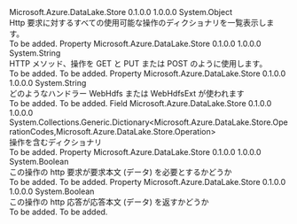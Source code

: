 <Type Name="Operation" FullName="Microsoft.Azure.DataLake.Store.Operation">
  <TypeSignature Language="C#" Value="public sealed class Operation" />
  <TypeSignature Language="ILAsm" Value=".class public auto ansi sealed beforefieldinit Operation extends System.Object" />
  <TypeSignature Language="DocId" Value="T:Microsoft.Azure.DataLake.Store.Operation" />
  <TypeSignature Language="VB.NET" Value="Public NotInheritable Class Operation" />
  <TypeSignature Language="F#" Value="type Operation = class" />
  <AssemblyInfo>
    <AssemblyName>Microsoft.Azure.DataLake.Store</AssemblyName>
    <AssemblyVersion>0.1.0.0</AssemblyVersion>
    <AssemblyVersion>1.0.0.0</AssemblyVersion>
  </AssemblyInfo>
  <Base>
    <BaseTypeName>System.Object</BaseTypeName>
  </Base>
  <Interfaces />
  <Docs>
    <summary>
            Http 要求に対するすべての使用可能な操作のディクショナリを一覧表示します。
            </summary>
    <remarks>To be added.</remarks>
  </Docs>
  <Members>
    <Member MemberName="Method">
      <MemberSignature Language="C#" Value="public string Method { get; }" />
      <MemberSignature Language="ILAsm" Value=".property instance string Method" />
      <MemberSignature Language="DocId" Value="P:Microsoft.Azure.DataLake.Store.Operation.Method" />
      <MemberSignature Language="VB.NET" Value="Public ReadOnly Property Method As String" />
      <MemberSignature Language="F#" Value="member this.Method : string" Usage="Microsoft.Azure.DataLake.Store.Operation.Method" />
      <MemberType>Property</MemberType>
      <AssemblyInfo>
        <AssemblyName>Microsoft.Azure.DataLake.Store</AssemblyName>
        <AssemblyVersion>0.1.0.0</AssemblyVersion>
        <AssemblyVersion>1.0.0.0</AssemblyVersion>
      </AssemblyInfo>
      <ReturnValue>
        <ReturnType>System.String</ReturnType>
      </ReturnValue>
      <Docs>
        <summary>
            HTTP メソッド、操作を GET と PUT または POST のように使用します。
            </summary>
        <value>To be added.</value>
        <remarks>To be added.</remarks>
      </Docs>
    </Member>
    <Member MemberName="Namespace">
      <MemberSignature Language="C#" Value="public string Namespace { get; }" />
      <MemberSignature Language="ILAsm" Value=".property instance string Namespace" />
      <MemberSignature Language="DocId" Value="P:Microsoft.Azure.DataLake.Store.Operation.Namespace" />
      <MemberSignature Language="VB.NET" Value="Public ReadOnly Property Namespace As String" />
      <MemberSignature Language="F#" Value="member this.Namespace : string" Usage="Microsoft.Azure.DataLake.Store.Operation.Namespace" />
      <MemberType>Property</MemberType>
      <AssemblyInfo>
        <AssemblyName>Microsoft.Azure.DataLake.Store</AssemblyName>
        <AssemblyVersion>0.1.0.0</AssemblyVersion>
        <AssemblyVersion>1.0.0.0</AssemblyVersion>
      </AssemblyInfo>
      <ReturnValue>
        <ReturnType>System.String</ReturnType>
      </ReturnValue>
      <Docs>
        <summary>
            どのようなハンドラー WebHdfs または WebHdfsExt が使われます
            </summary>
        <value>To be added.</value>
        <remarks>To be added.</remarks>
      </Docs>
    </Member>
    <Member MemberName="Operations">
      <MemberSignature Language="C#" Value="public static System.Collections.Generic.Dictionary&lt;Microsoft.Azure.DataLake.Store.OperationCodes,Microsoft.Azure.DataLake.Store.Operation&gt; Operations;" />
      <MemberSignature Language="ILAsm" Value=".field public static class System.Collections.Generic.Dictionary`2&lt;valuetype Microsoft.Azure.DataLake.Store.OperationCodes, class Microsoft.Azure.DataLake.Store.Operation&gt; Operations" />
      <MemberSignature Language="DocId" Value="F:Microsoft.Azure.DataLake.Store.Operation.Operations" />
      <MemberSignature Language="VB.NET" Value="Public Shared Operations As Dictionary(Of OperationCodes, Operation) " />
      <MemberSignature Language="F#" Value=" staticval mutable Operations : System.Collections.Generic.Dictionary&lt;Microsoft.Azure.DataLake.Store.OperationCodes, Microsoft.Azure.DataLake.Store.Operation&gt;" Usage="Microsoft.Azure.DataLake.Store.Operation.Operations" />
      <MemberType>Field</MemberType>
      <AssemblyInfo>
        <AssemblyName>Microsoft.Azure.DataLake.Store</AssemblyName>
        <AssemblyVersion>0.1.0.0</AssemblyVersion>
        <AssemblyVersion>1.0.0.0</AssemblyVersion>
      </AssemblyInfo>
      <ReturnValue>
        <ReturnType>System.Collections.Generic.Dictionary&lt;Microsoft.Azure.DataLake.Store.OperationCodes,Microsoft.Azure.DataLake.Store.Operation&gt;</ReturnType>
      </ReturnValue>
      <Docs>
        <summary>
            操作を含むディクショナリ
            </summary>
        <remarks>To be added.</remarks>
      </Docs>
    </Member>
    <Member MemberName="RequiresBody">
      <MemberSignature Language="C#" Value="public bool RequiresBody { get; }" />
      <MemberSignature Language="ILAsm" Value=".property instance bool RequiresBody" />
      <MemberSignature Language="DocId" Value="P:Microsoft.Azure.DataLake.Store.Operation.RequiresBody" />
      <MemberSignature Language="VB.NET" Value="Public ReadOnly Property RequiresBody As Boolean" />
      <MemberSignature Language="F#" Value="member this.RequiresBody : bool" Usage="Microsoft.Azure.DataLake.Store.Operation.RequiresBody" />
      <MemberType>Property</MemberType>
      <AssemblyInfo>
        <AssemblyName>Microsoft.Azure.DataLake.Store</AssemblyName>
        <AssemblyVersion>0.1.0.0</AssemblyVersion>
        <AssemblyVersion>1.0.0.0</AssemblyVersion>
      </AssemblyInfo>
      <ReturnValue>
        <ReturnType>System.Boolean</ReturnType>
      </ReturnValue>
      <Docs>
        <summary>
            この操作の http 要求が要求本文 (データ) を必要とするかどうか
            </summary>
        <value>To be added.</value>
        <remarks>To be added.</remarks>
      </Docs>
    </Member>
    <Member MemberName="ReturnsBody">
      <MemberSignature Language="C#" Value="public bool ReturnsBody { get; }" />
      <MemberSignature Language="ILAsm" Value=".property instance bool ReturnsBody" />
      <MemberSignature Language="DocId" Value="P:Microsoft.Azure.DataLake.Store.Operation.ReturnsBody" />
      <MemberSignature Language="VB.NET" Value="Public ReadOnly Property ReturnsBody As Boolean" />
      <MemberSignature Language="F#" Value="member this.ReturnsBody : bool" Usage="Microsoft.Azure.DataLake.Store.Operation.ReturnsBody" />
      <MemberType>Property</MemberType>
      <AssemblyInfo>
        <AssemblyName>Microsoft.Azure.DataLake.Store</AssemblyName>
        <AssemblyVersion>0.1.0.0</AssemblyVersion>
        <AssemblyVersion>1.0.0.0</AssemblyVersion>
      </AssemblyInfo>
      <ReturnValue>
        <ReturnType>System.Boolean</ReturnType>
      </ReturnValue>
      <Docs>
        <summary>
            この操作の http 応答が応答本文 (データ) を返すかどうか
            </summary>
        <value>To be added.</value>
        <remarks>To be added.</remarks>
      </Docs>
    </Member>
  </Members>
</Type>
